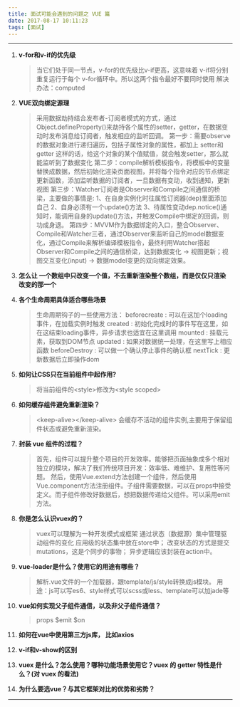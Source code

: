 ```yaml
---
title: 面试可能会遇到的问题之 VUE 篇
date: 2017-08-17 10:11:23
tags: [面试]
---
```



<!-- more -->



---

1.  **v-for和v-if的优先级**

    > 当它们处于同一节点，v-for的优先级比v-if更高，这意味着 v-if将分别重复运行于每个 v-for循环中。所以这两个指令最好不要同时使用
    > 解决办法：computed


1. **VUE双向绑定源理**
    >采用数据劫持结合发布者-订阅者模式的方式，通过Object.defineProperty()来劫持各个属性的setter，getter，在数据变动时发布消息给订阅者，触发相应的监听回调。
    第一步：需要observe的数据对象进行递归遍历，包括子属性对象的属性，都加上 setter和getter
    这样的话，给这个对象的某个值赋值，就会触发setter，那么就能监听到了数据变化
    第二步：compile解析模板指令，将模板中的变量替换成数据，然后初始化渲染页面视图，并将每个指令对应的节点绑定更新函数，添加监听数据的订阅者，一旦数据有变动，收到通知，更新视图
    第三步：Watcher订阅者是Observer和Compile之间通信的桥梁，主要做的事情是:
        1、在自身实例化时往属性订阅器(dep)里面添加自己
        2、自身必须有一个update()方法
        3、待属性变动dep.notice()通知时，能调用自身的update()方法，并触发Compile中绑定的回调，则功成身退。
    第四步：MVVM作为数据绑定的入口，整合Observer、Compile和Watcher三者，通过Observer来监听自己的model数据变化，通过Compile来解析编译模板指令，最终利用Watcher搭起Observer和Compile之间的通信桥梁，达到数据变化 -> 视图更新；视图交互变化(input) -> 数据model变更的双向绑定效果。
        
1. **怎么让 一个数组中只改变一个值，不去重新渲染整个数组，而是仅仅只渲染 改变的那一个**
    >

1. **各个生命周期具体适合哪些场景**
    >生命周期钩子的一些使用方法：
    beforecreate : 可以在这加个loading事件，在加载实例时触发
    created : 初始化完成时的事件写在这里，如在这结束loading事件，异步请求也适宜在这里调用
    mounted : 挂载元素，获取到DOM节点
    updated : 如果对数据统一处理，在这里写上相应函数
    beforeDestroy : 可以做一个确认停止事件的确认框
    nextTick : 更新数据后立即操作dom

1. **如何让CSS只在当前组件中起作用?**
    >将当前组件的&lt;style&gt;修改为&lt;style scoped&gt;

1. **如何缓存组件避免重新渲染？**
    >&lt;keep-alive&gt;&lt;/keep-alive&gt; 会缓存不活动的组件实例,主要用于保留组件状态或避免重新渲染。

1. **封装 vue 组件的过程？**
    >首先，组件可以提升整个项目的开发效率。能够把页面抽象成多个相对独立的模块，解决了我们传统项目开发：效率低、难维护、复用性等问题。
    然后，使用Vue.extend方法创建一个组件，然后使用Vue.component方法注册组件。子组件需要数据，可以在props中接受定义。而子组件修改好数据后，想把数据传递给父组件。可以采用emit方法。

1. **你是怎么认识vuex的？**
    >vuex可以理解为一种开发模式或框架
    通过状态（数据源）集中管理驱动组件的变化
    应用级的状态集中放在store中； 改变状态的方式是提交mutations，这是个同步的事物； 异步逻辑应该封装在action中。

1. **vue-loader是什么？使用它的用途有哪些？**
    >解析.vue文件的一个加载器，跟template/js/style转换成js模块。
    用途：js可以写es6、style样式可以scss或less、template可以加jade等

1. **vue如何实现父子组件通信，以及非父子组件通信？**
    >props
    $emit
    $on

1. **如何在vue中使用第三方js库， 比如axios**
    >

1. **v-if和v-show的区别**
    >

1. **vuex 是什么？怎么使用？哪种功能场景使用它？vuex 的 getter 特性是什么？(对 vuex 的看法)**
    >
    
1. **为什么要选vue？与其它框架对比的优势和劣势？**
    >

---